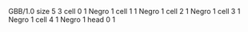 <gs-board> GBB/1.0
size 5 3
cell 0 1 Negro 1 
cell 1 1 Negro 1 
cell 2 1 Negro 1 
cell 3 1 Negro 1 
cell 4 1 Negro 1 
head 0 1
 </gs-board>